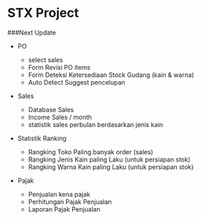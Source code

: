 STX Project
===

###Next Update

+ PO
	+ select sales
	+ Form Revisi PO items
	+ Form Deteksi Ketersediaan Stock Gudang (kain & warna)
	+ Auto Detect Suggest pencelupan


+ Sales
	+ Database Sales
	+ Income Sales / month
	+ statistik sales perbulan berdasarkan jenis kain


+ Statistik Ranking
	+ Rangking Toko Paling banyak order (sales)
	+ Rangking Jenis Kain paling Laku (untuk persiapan stok)
	+ Rangking Warna Kain paling Laku (untuk persiapan stok)


+ Pajak
	+ Penjualan kena pajak
	+ Perhitungan Pajak Penjualan
	+ Laporan Pajak Penjualan
